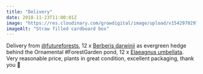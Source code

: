 ```yaml
---
title: "Delivery"
date: 2018-11-23T11:00:01Z
image: "https://res.cloudinary.com/growdigital/image/upload/v1542970297/delivery-berberis-elaeagnus-F6DB1274.jpg"
imageAlt: "Straw filled cardboard box"
---
```


Delivery from [@futureforests](https://twitter.com/futureforests), 12 x [Berberis darwinii](http://temperate.theferns.info/viewtropical.php?id=Berberis+darwinii) as evergreen hedge behind the Ornamental #ForestGarden pond, 12 x [Elaeagnus umbellata](http://temperate.theferns.info/viewtropical.php?id=Elaeagnus+umbellata). Very reasonable price, plants in great condition, excellent packaging, thank you 🙂
